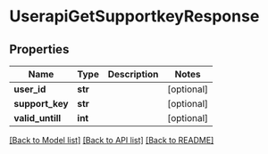 # UserapiGetSupportkeyResponse

## Properties
Name | Type | Description | Notes
------------ | ------------- | ------------- | -------------
**user_id** | **str** |  | [optional] 
**support_key** | **str** |  | [optional] 
**valid_untill** | **int** |  | [optional] 

[[Back to Model list]](../README.md#documentation-for-models) [[Back to API list]](../README.md#documentation-for-api-endpoints) [[Back to README]](../README.md)

